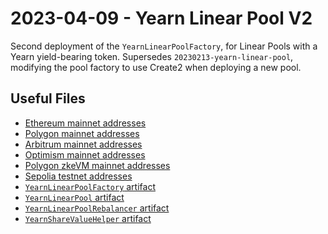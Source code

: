 # 2023-04-09 - Yearn Linear Pool V2

Second deployment of the `YearnLinearPoolFactory`, for Linear Pools with a Yearn yield-bearing token.
Supersedes `20230213-yearn-linear-pool`, modifying the pool factory to use Create2 when deploying a new pool.

## Useful Files

- [Ethereum mainnet addresses](./output/mainnet.json)
- [Polygon mainnet addresses](./output/polygon.json)
- [Arbitrum mainnet addresses](./output/arbitrum.json)
- [Optimism mainnet addresses](./output/optimism.json)
- [Polygon zkeVM mainnet addresses](./output/zkevm.json)
- [Sepolia testnet addresses](./output/sepolia.json)
- [`YearnLinearPoolFactory` artifact](./artifact/YearnLinearPoolFactory.json)
- [`YearnLinearPool` artifact](./artifact/YearnLinearPool.json)
- [`YearnLinearPoolRebalancer` artifact](./artifact/YearnLinearPoolRebalancer.json)
- [`YearnShareValueHelper` artifact](./artifact/YearnShareValueHelper.json)
